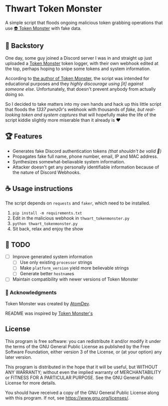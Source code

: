 # Thwart Token Monster

A simple script that floods ongoing malicious token grabbing operations that use [:alien: Token Monster](https://github.com/Atom345/TokenMonster/blob/main/README.md) with fake data.

## :book: Backstory

One day, some guy joined a Discord server I was in and straight up just uploaded a [Token Monster](https://github.com/Atom345/TokenMonster/blob/main/README.md) token logger, with their own webhook edited at the top, perhaps hoping to snipe some tokens and system information.

According to [the author of Token Monster](https://github.com/Atom345/TokenMonster/blob/main/README.md#mega-just-a-note), the script was intended for educational purposes and they _highly discourage using [it] against someone else_. Unfortunately, that doesn't prevent anybody from actually doing so.

So I decided to take matters into my own hands and hack up this little script that floods the _1337 pwnz0r_'s webhook with thousands of _fake, but real-looking token and system captures_ that will hopefully make the life of the script kiddie slightly more miserable than it already is :heart:

## :trophy: Features

- Generates fake Discord authentication tokens _(that shouldn't be valid :pray:)_
- Propagates fake full name, phone number, email, IP and MAC address.
- Synthesizes somewhat-beliavable system information.
- Attacker doesn't get any personally identifiable information because of the nature of Discord Webhooks.

## :coffee: Usage instructions

The script depends on `requests` and `faker`, which need to be installed.

1. `pip install -m requirements.txt`
2. Edit in the malicious webhook in `thwart_tokenmonster.py`
3. `python thwart_tokenmonster.py`
4. Sit back, relax and enjoy the show

## :pushpin: TODO

- [ ] Improve generated system information
    - [ ] Use only existing `processor` strings
    - [ ] Make `platform_version` yield more believable strings
    - [ ] Generate better `hostname`s
- [ ] Maintain compatibility with newer versions of Token Monster

### :pray: Acknowledgments

Token Monster was created by [AtomDev](https://github.com/Atom345).

README was inspired by [Token Monster's](https://github.com/Atom345/TokenMonster/blob/main/README.md)

## License

This program is free software: you can redistribute it and/or modify
it under the terms of the GNU General Public License as published by
the Free Software Foundation, either version 3 of the License, or
(at your option) any later version.

This program is distributed in the hope that it will be useful,
but WITHOUT ANY WARRANTY; without even the implied warranty of
MERCHANTABILITY or FITNESS FOR A PARTICULAR PURPOSE.  See the
GNU General Public License for more details.

You should have received a copy of the GNU General Public License
along with this program.  If not, see <https://www.gnu.org/licenses/>.

